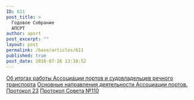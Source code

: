 ```yaml
---
ID: 611
post_title: >
  Годовое Собрание
  АПСРТ
author: apsrt
post_excerpt: ""
layout: post
permalink: /base/articles/611
published: true
post_date: 2016-07-26 13:38:52
---
```

<a href="http://www.apsrt.ru/wp-content/uploads/2016/07/Об-итогах-работы-Ассоциации-портов-и-судовладельцев-речного-транспорта.docx">Об итогах работы Ассоциации портов и судовладельцев речного транспорта</a>
<a href="http://www.apsrt.ru/wp-content/uploads/2016/07/Основные-направления-деятельности-Ассоциации-портов..doc">Основные направления деятельности Ассоциации портов.</a>
<a href="http://www.apsrt.ru/wp-content/uploads/2016/07/Протокол-23.docx">Протокол 23</a>
<a href="http://www.apsrt.ru/wp-content/uploads/2016/07/Протокол-Совета-№110.doc">Протокол Совета №110</a>